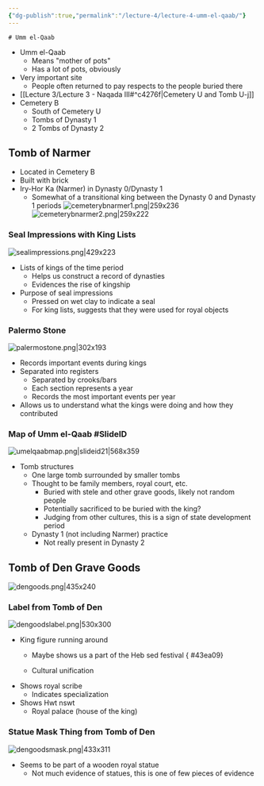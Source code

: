 ```yaml
---
{"dg-publish":true,"permalink":"/lecture-4/lecture-4-umm-el-qaab/"}
---
```


	# Umm el-Qaab
- Umm el-Qaab
	- Means "mother of pots"
	- Has a lot of pots, obviously
- Very important site
	- People often returned to pay respects to the people buried there
- [[Lecture 3/Lecture 3 - Naqada III#^c4276f\|Cemetery U and Tomb U-j]]
- Cemetery B
	- South of Cemetery U
	- Tombs of Dynasty 1
	- 2 Tombs of Dynasty 2
## Tomb of Narmer
- Located in Cemetery B
- Built with brick
- Iry-Hor Ka (Narmer) in Dynasty 0/Dynasty 1
	- Somewhat of a transitional king between the Dynasty 0 and Dynasty 1 periods
![cemeterybnarmer1.png|259x236](/img/user/Images/cemeterybnarmer1.png)
![cemeterybnarmer2.png|259x222](/img/user/Images/cemeterybnarmer2.png)

### Seal Impressions with King Lists
![sealimpressions.png|429x223](/img/user/Images/sealimpressions.png)
- Lists of kings of the time period
	- Helps us construct a record of dynasties
	- Evidences the rise of kingship
- Purpose of seal impressions
	- Pressed on wet clay to indicate a seal
	- For king lists, suggests that they were used for royal objects

### Palermo Stone
![palermostone.png|302x193](/img/user/Images/palermostone.png)
- Records important events during kings
- Separated into registers
	- Separated by crooks/bars
	- Each section represents a year
	- Records the most important events per year
- Allows us to understand what the kings were doing and how they contributed

### Map of Umm el-Qaab #SlideID


![umelqaabmap.png|slideid21|568x359](/img/user/Images/umelqaabmap.png)


- Tomb structures
	- One large tomb surrounded by smaller tombs
	- Thought to be family members, royal court, etc.
		- Buried with stele and other grave goods, likely not random people
		- Potentially sacrificed to be buried with the king?
		- Judging from other cultures, this is a sign of state development period
	- Dynasty 1 (not including Narmer) practice
		- Not really present in Dynasty 2

## Tomb of Den Grave Goods
![dengoods.png|435x240](/img/user/Images/dengoods.png)

### Label from Tomb of Den
![dengoodslabel.png|530x300](/img/user/Images/dengoodslabel.png)
- King figure running around
	- Maybe shows us a part of the Heb sed festival
{ #43ea09}

	- Cultural unification
- Shows royal scribe
	- Indicates specialization
- Shows Hwt nswt
	- Royal palace (house of the king)

### Statue Mask Thing from Tomb of Den
![dengoodsmask.png|433x311](/img/user/Images/dengoodsmask.png)
- Seems to be part of a wooden royal statue
	- Not much evidence of statues, this is one of few pieces of evidence